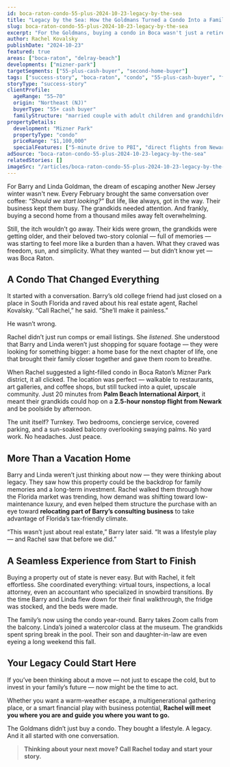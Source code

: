 ```yaml
---
id: boca-raton-condo-55-plus-2024-10-23-legacy-by-the-sea
title: "Legacy by the Sea: How the Goldmans Turned a Condo Into a Family Treasure"
slug: boca-raton-condo-55-plus-2024-10-23-legacy-by-the-sea
excerpt: "For the Goldmans, buying a condo in Boca wasn't just a retirement move — it was a way to create memories, build wealth, and stay connected to their grandkids for years to come."
author: Rachel Kovalsky
publishDate: "2024-10-23"
featured: true
areas: ["boca-raton", "delray-beach"]
developments: ["mizner-park"]
targetSegments: ["55-plus-cash-buyer", "second-home-buyer"]
tags: ["success-story", "boca-raton", "condo", "55-plus-cash-buyer", "family", "investment", "business-relocation", "walkable", "waterfront"]
storyType: "success-story"
clientProfile:
  ageRange: "55–70"
  origin: "Northeast (NJ)"
  buyerType: "55+ cash buyer"
  familyStructure: "married couple with adult children and grandchildren"
propertyDetails:
  development: "Mizner Park"
  propertyType: "condo"
  priceRange: "$1,100,000"
  specialFeatures: ["5-minute drive to PBI", "direct flights from Newark", "walkable to shops and dining"]
adSource: "boca-raton-condo-55-plus-2024-10-23-legacy-by-the-sea"
relatedStories: []
imageSrc: "/articles/boca-raton-condo-55-plus-2024-10-23-legacy-by-the-sea.jpg"
---
```


For Barry and Linda Goldman, the dream of escaping another New Jersey winter wasn't new. Every February brought the same conversation over coffee: *“Should we start looking?”* But life, like always, got in the way. Their business kept them busy. The grandkids needed attention. And frankly, buying a second home from a thousand miles away felt overwhelming.

Still, the itch wouldn’t go away. Their kids were grown, the grandkids were getting older, and their beloved two-story colonial — full of memories — was starting to feel more like a burden than a haven. What they craved was freedom, sun, and simplicity. What they wanted — but didn’t know yet — was Boca Raton.

## A Condo That Changed Everything

It started with a conversation. Barry’s old college friend had just closed on a place in South Florida and raved about his real estate agent, Rachel Kovalsky. “Call Rachel,” he said. “She’ll make it painless.”

He wasn’t wrong.

Rachel didn’t just run comps or email listings. She *listened*. She understood that Barry and Linda weren’t just shopping for square footage — they were looking for something bigger: a home base for the next chapter of life, one that brought their family closer together and gave them room to breathe.

When Rachel suggested a light-filled condo in Boca Raton’s Mizner Park district, it all clicked. The location was perfect — walkable to restaurants, art galleries, and coffee shops, but still tucked into a quiet, upscale community. Just 20 minutes from **Palm Beach International Airport**, it meant their grandkids could hop on a **2.5-hour nonstop flight from Newark** and be poolside by afternoon.

The unit itself? Turnkey. Two bedrooms, concierge service, covered parking, and a sun-soaked balcony overlooking swaying palms. No yard work. No headaches. Just peace.

## More Than a Vacation Home

Barry and Linda weren’t just thinking about now — they were thinking about legacy. They saw how this property could be the backdrop for family memories and a long-term investment. Rachel walked them through how the Florida market was trending, how demand was shifting toward low-maintenance luxury, and even helped them structure the purchase with an eye toward **relocating part of Barry’s consulting business** to take advantage of Florida’s tax-friendly climate.

“This wasn’t just about real estate,” Barry later said. “It was a lifestyle play — and Rachel saw that before we did.”

## A Seamless Experience from Start to Finish

Buying a property out of state is never easy. But with Rachel, it felt effortless. She coordinated everything: virtual tours, inspections, a local attorney, even an accountant who specialized in snowbird transitions. By the time Barry and Linda flew down for their final walkthrough, the fridge was stocked, and the beds were made.

The family’s now using the condo year-round. Barry takes Zoom calls from the balcony. Linda’s joined a watercolor class at the museum. The grandkids spent spring break in the pool. Their son and daughter-in-law are even eyeing a long weekend this fall.

## Your Legacy Could Start Here

If you’ve been thinking about a move — not just to escape the cold, but to invest in your family’s future — now might be the time to act.

Whether you want a warm-weather escape, a multigenerational gathering place, or a smart financial play with business potential, **Rachel will meet you where you are and guide you where you want to go.**

The Goldmans didn’t just buy a condo. They bought a lifestyle. A legacy. And it all started with one conversation.

> **Thinking about your next move? Call Rachel today and start your story.** 